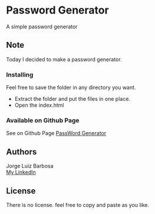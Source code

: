 # Password Generator

A simple password generator

## Note

Today I decided to make a password generator.

### Installing

Feel free to save the folder in any directory you want.

- Extract the folder and put the files in one place.
- Open the index.html

### Available on Github Page
See on Github Page [PassWord Generator](https://jorgeluizb.github.io/PasswordGenerator/)

## Authors

Jorge Luiz Barbosa  
[My LinkedIn](https://www.linkedin.com/in/jorge-luiz-barbosa-908b5912a/)

## License

There is no license. feel free to copy and paste as you like.
